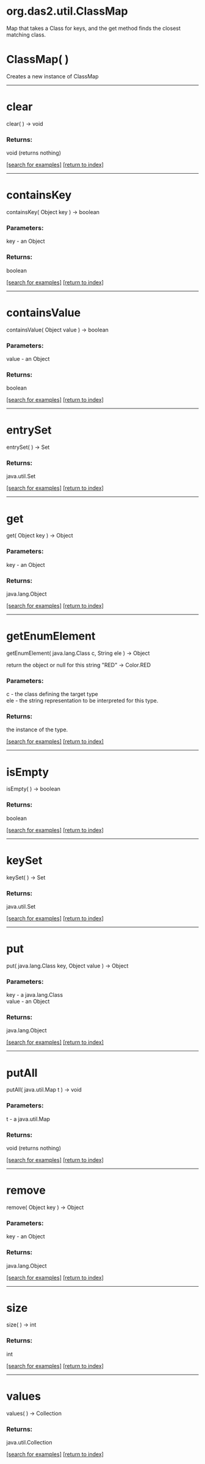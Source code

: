 # org.das2.util.ClassMap

Map that takes a Class for keys, and the get method finds the closest matching class.

# ClassMap( )
Creates a new instance of ClassMap

***
<a name="clear"></a>
# clear
clear(  ) &rarr; void



### Returns:
void (returns nothing)


<a href="https://github.com/autoplot/dev/search?q=clear&unscoped_q=clear">[search for examples]</a>
<a href="https://github.com/autoplot/documentation/blob/master/javadoc/index-all.md">[return to index]</a>

***
<a name="containsKey"></a>
# containsKey
containsKey( Object key ) &rarr; boolean



### Parameters:
key - an Object

### Returns:
boolean


<a href="https://github.com/autoplot/dev/search?q=containsKey&unscoped_q=containsKey">[search for examples]</a>
<a href="https://github.com/autoplot/documentation/blob/master/javadoc/index-all.md">[return to index]</a>

***
<a name="containsValue"></a>
# containsValue
containsValue( Object value ) &rarr; boolean



### Parameters:
value - an Object

### Returns:
boolean


<a href="https://github.com/autoplot/dev/search?q=containsValue&unscoped_q=containsValue">[search for examples]</a>
<a href="https://github.com/autoplot/documentation/blob/master/javadoc/index-all.md">[return to index]</a>

***
<a name="entrySet"></a>
# entrySet
entrySet(  ) &rarr; Set



### Returns:
java.util.Set


<a href="https://github.com/autoplot/dev/search?q=entrySet&unscoped_q=entrySet">[search for examples]</a>
<a href="https://github.com/autoplot/documentation/blob/master/javadoc/index-all.md">[return to index]</a>

***
<a name="get"></a>
# get
get( Object key ) &rarr; Object



### Parameters:
key - an Object

### Returns:
java.lang.Object


<a href="https://github.com/autoplot/dev/search?q=get&unscoped_q=get">[search for examples]</a>
<a href="https://github.com/autoplot/documentation/blob/master/javadoc/index-all.md">[return to index]</a>

***
<a name="getEnumElement"></a>
# getEnumElement
getEnumElement( java.lang.Class c, String ele ) &rarr; Object

return the object or null for this string  "RED" -&gt; Color.RED

### Parameters:
c - the class defining the target type
<br>ele - the string representation to be interpreted for this type.

### Returns:
the instance of the type.

<a href="https://github.com/autoplot/dev/search?q=getEnumElement&unscoped_q=getEnumElement">[search for examples]</a>
<a href="https://github.com/autoplot/documentation/blob/master/javadoc/index-all.md">[return to index]</a>

***
<a name="isEmpty"></a>
# isEmpty
isEmpty(  ) &rarr; boolean



### Returns:
boolean


<a href="https://github.com/autoplot/dev/search?q=isEmpty&unscoped_q=isEmpty">[search for examples]</a>
<a href="https://github.com/autoplot/documentation/blob/master/javadoc/index-all.md">[return to index]</a>

***
<a name="keySet"></a>
# keySet
keySet(  ) &rarr; Set



### Returns:
java.util.Set


<a href="https://github.com/autoplot/dev/search?q=keySet&unscoped_q=keySet">[search for examples]</a>
<a href="https://github.com/autoplot/documentation/blob/master/javadoc/index-all.md">[return to index]</a>

***
<a name="put"></a>
# put
put( java.lang.Class key, Object value ) &rarr; Object



### Parameters:
key - a java.lang.Class
<br>value - an Object

### Returns:
java.lang.Object


<a href="https://github.com/autoplot/dev/search?q=put&unscoped_q=put">[search for examples]</a>
<a href="https://github.com/autoplot/documentation/blob/master/javadoc/index-all.md">[return to index]</a>

***
<a name="putAll"></a>
# putAll
putAll( java.util.Map t ) &rarr; void



### Parameters:
t - a java.util.Map

### Returns:
void (returns nothing)


<a href="https://github.com/autoplot/dev/search?q=putAll&unscoped_q=putAll">[search for examples]</a>
<a href="https://github.com/autoplot/documentation/blob/master/javadoc/index-all.md">[return to index]</a>

***
<a name="remove"></a>
# remove
remove( Object key ) &rarr; Object



### Parameters:
key - an Object

### Returns:
java.lang.Object


<a href="https://github.com/autoplot/dev/search?q=remove&unscoped_q=remove">[search for examples]</a>
<a href="https://github.com/autoplot/documentation/blob/master/javadoc/index-all.md">[return to index]</a>

***
<a name="size"></a>
# size
size(  ) &rarr; int



### Returns:
int


<a href="https://github.com/autoplot/dev/search?q=size&unscoped_q=size">[search for examples]</a>
<a href="https://github.com/autoplot/documentation/blob/master/javadoc/index-all.md">[return to index]</a>

***
<a name="values"></a>
# values
values(  ) &rarr; Collection



### Returns:
java.util.Collection


<a href="https://github.com/autoplot/dev/search?q=values&unscoped_q=values">[search for examples]</a>
<a href="https://github.com/autoplot/documentation/blob/master/javadoc/index-all.md">[return to index]</a>

